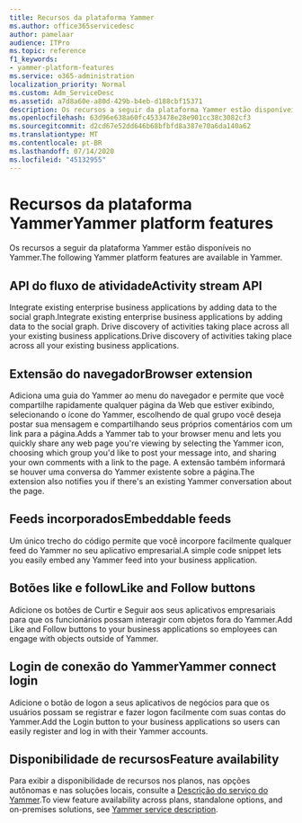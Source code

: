 ```yaml
---
title: Recursos da plataforma Yammer
ms.author: office365servicedesc
author: pamelaar
audience: ITPro
ms.topic: reference
f1_keywords:
- yammer-platform-features
ms.service: o365-administration
localization_priority: Normal
ms.custom: Adm_ServiceDesc
ms.assetid: a7d8a60e-a80d-429b-b4eb-d188cbf15371
description: Os recursos a seguir da plataforma Yammer estão disponíveis no Yammer.
ms.openlocfilehash: 63d96e638a60fc4533478e28e901cc38c3082cf3
ms.sourcegitcommit: d2cd67e52dd646b68bfbfd8a387e70a6da140a62
ms.translationtype: MT
ms.contentlocale: pt-BR
ms.lasthandoff: 07/14/2020
ms.locfileid: "45132955"
---
```

# <a name="yammer-platform-features"></a><span data-ttu-id="07ee6-103">Recursos da plataforma Yammer</span><span class="sxs-lookup"><span data-stu-id="07ee6-103">Yammer platform features</span></span>

<span data-ttu-id="07ee6-104">Os recursos a seguir da plataforma Yammer estão disponíveis no Yammer.</span><span class="sxs-lookup"><span data-stu-id="07ee6-104">The following Yammer platform features are available in Yammer.</span></span>
 
## <a name="activity-stream-api"></a><span data-ttu-id="07ee6-105">API do fluxo de atividade</span><span class="sxs-lookup"><span data-stu-id="07ee6-105">Activity stream API</span></span>

<span data-ttu-id="07ee6-106">Integrate existing enterprise business applications by adding data to the social graph.</span><span class="sxs-lookup"><span data-stu-id="07ee6-106">Integrate existing enterprise business applications by adding data to the social graph.</span></span> <span data-ttu-id="07ee6-107">Drive discovery of activities taking place across all your existing business applications.</span><span class="sxs-lookup"><span data-stu-id="07ee6-107">Drive discovery of activities taking place across all your existing business applications.</span></span>
  
## <a name="browser-extension"></a><span data-ttu-id="07ee6-108">Extensão do navegador</span><span class="sxs-lookup"><span data-stu-id="07ee6-108">Browser extension</span></span>

<span data-ttu-id="07ee6-109">Adiciona uma guia do Yammer ao menu do navegador e permite que você compartilhe rapidamente qualquer página da Web que estiver exibindo, selecionando o ícone do Yammer, escolhendo de qual grupo você deseja postar sua mensagem e compartilhando seus próprios comentários com um link para a página.</span><span class="sxs-lookup"><span data-stu-id="07ee6-109">Adds a Yammer tab to your browser menu and lets you quickly share any web page you're viewing by selecting the Yammer icon, choosing which group you'd like to post your message into, and sharing your own comments with a link to the page.</span></span> <span data-ttu-id="07ee6-110">A extensão também informará se houver uma conversa do Yammer existente sobre a página.</span><span class="sxs-lookup"><span data-stu-id="07ee6-110">The extension also notifies you if there's an existing Yammer conversation about the page.</span></span> 

## <a name="embeddable-feeds"></a><span data-ttu-id="07ee6-111">Feeds incorporados</span><span class="sxs-lookup"><span data-stu-id="07ee6-111">Embeddable feeds</span></span>

<span data-ttu-id="07ee6-112">Um único trecho do código permite que você incorpore facilmente qualquer feed do Yammer no seu aplicativo empresarial.</span><span class="sxs-lookup"><span data-stu-id="07ee6-112">A simple code snippet lets you easily embed any Yammer feed into your business application.</span></span>
  
## <a name="like-and-follow-buttons"></a><span data-ttu-id="07ee6-113">Botões like e follow</span><span class="sxs-lookup"><span data-stu-id="07ee6-113">Like and Follow buttons</span></span>

<span data-ttu-id="07ee6-114">Adicione os botões de Curtir e Seguir aos seus aplicativos empresariais para que os funcionários possam interagir com objetos fora do Yammer.</span><span class="sxs-lookup"><span data-stu-id="07ee6-114">Add Like and Follow buttons to your business applications so employees can engage with objects outside of Yammer.</span></span>
  
## <a name="yammer-connect-login"></a><span data-ttu-id="07ee6-115">Login de conexão do Yammer</span><span class="sxs-lookup"><span data-stu-id="07ee6-115">Yammer connect login</span></span>

<span data-ttu-id="07ee6-116">Adicione o botão de logon a seus aplicativos de negócios para que os usuários possam se registrar e fazer logon facilmente com suas contas do Yammer.</span><span class="sxs-lookup"><span data-stu-id="07ee6-116">Add the Login button to your business applications so users can easily register and log in with their Yammer accounts.</span></span>

## <a name="feature-availability"></a><span data-ttu-id="07ee6-117">Disponibilidade de recursos</span><span class="sxs-lookup"><span data-stu-id="07ee6-117">Feature availability</span></span>

<span data-ttu-id="07ee6-118">Para exibir a disponibilidade de recursos nos planos, nas opções autônomas e nas soluções locais, consulte a [Descrição do serviço do Yammer](yammer-service-description.md).</span><span class="sxs-lookup"><span data-stu-id="07ee6-118">To view feature availability across plans, standalone options, and on-premises solutions, see [Yammer service description](yammer-service-description.md).</span></span>
  

